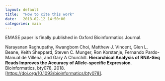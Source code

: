 ```yaml
---
layout: default
title:  "How to cite this work"
date:   2018-02-12 14:50:00
categories: main
---
```


EMASE paper is finally published in Oxford Bioinformatics Journal.

Narayanan Raghupathy, Kwangbom Choi, Matthew J. Vincent, Glen L. Beane, Keith Sheppard, Steven C. Munger, Ron Korstanje, Fernando Pardo-Manual de Villena, and Gary A Churchill. **Hierarchical Analysis of RNA-Seq Reads Improves the Accuracy of Allele-specific Expression**. Bioinformatics, bty078, 2018. [https://doi.org/10.1093/bioinformatics/bty078].

[https://doi.org/10.1093/bioinformatics/bty078]:https://doi.org/10.1093/bioinformatics/bty078